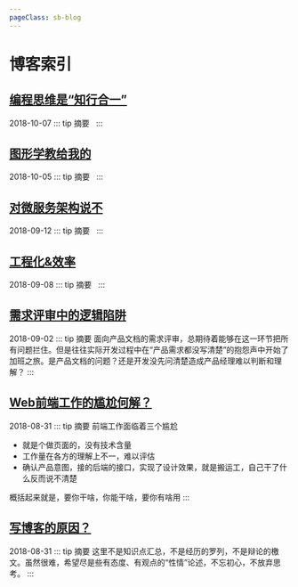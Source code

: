 ```yaml
---
pageClass: sb-blog
---
```

# 博客索引 <Badge text="大道当简"/>  

## [编程思维是“知行合一”](./md/[2018-10-07]编程思维是“知行合一”.md)
<Tag>2018-10-07</Tag>
::: tip 摘要
&nbsp;
:::

## [图形学教给我的](./md/[2018-10-05]图形学教给我的.md)
<Tag>2018-10-05</Tag>
::: tip 摘要
&nbsp;
:::

## [对微服务架构说不](./md/[2018-09-12]对微服务架构说不.md)
<Tag>2018-09-12</Tag>
::: tip 摘要
&nbsp;
:::

## [工程化&效率](./md/[2018-09-08]工程化&效率.md)
<Tag>2018-09-08</Tag>
::: tip 摘要
&nbsp;
:::

## [需求评审中的逻辑陷阱](./md/[2018-09-02]需求评审中的逻辑陷阱.md)
<Tag>2018-09-02</Tag>
::: tip 摘要
面向产品文档的需求评审，总期待着能够在这一环节把所有问题拦住。但是往往实际开发过程中在“产品需求都没写清楚”的抱怨声中开始了加班之旅。是产品文档的问题？还是开发没先问清楚造成产品经理难以判断和理解？
:::

## [Web前端工作的尴尬何解？](./md/[2018-08-31]Web前端工作的尴尬何解？.md)
<Tag>2018-08-31</Tag>
::: tip 摘要
前端工作面临着三个尴尬  

* 就是个做页面的，没有技术含量
* 工作量在各方的理解上不一，难以评估
* 确认产品意图，接的后端的接口，实现了设计效果，就是搬运工，自己干了什么反而说不清楚  

概括起来就是，要你干啥，你能干啥，要你有啥用
:::

## [写博客的原因？](./md/[2018-08-30]写博客的原因？.md)
<Tag>2018-08-31</Tag>
::: tip 摘要
这里不是知识点汇总，不是经历的罗列，不是辩论的檄文。虽然很难，希望尽是些有态度、有观点的“性情”论述，不忘初心，不放弃思考。
:::
